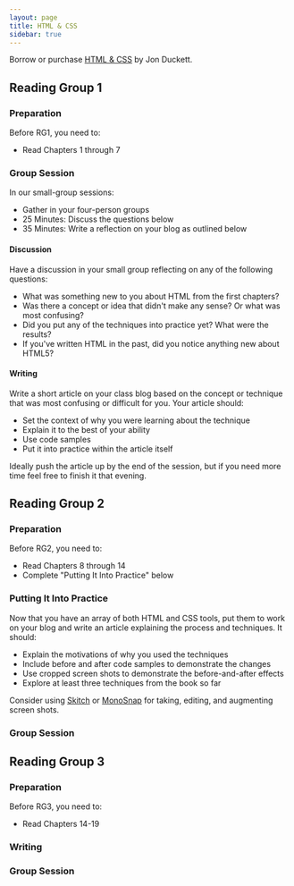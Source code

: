```yaml
---
layout: page
title: HTML & CSS
sidebar: true
---
```


Borrow or purchase [HTML & CSS](http://htmlandcssbook.com/) by Jon Duckett. 

## Reading Group 1

### Preparation

Before RG1, you need to:

* Read Chapters 1 through 7

### Group Session

In our small-group sessions:

* Gather in your four-person groups
* 25 Minutes: Discuss the questions below
* 35 Minutes: Write a reflection on your blog as outlined below

#### Discussion

Have a discussion in your small group reflecting on any of the following questions:

* What was something new to you about HTML from the first chapters?
* Was there a concept or idea that didn't make any sense? Or what was most confusing?
* Did you put any of the techniques into practice yet? What were the results?
* If you've written HTML in the past, did you notice anything new about HTML5?

#### Writing

Write a short article on your class blog based on the concept or technique that was most confusing or difficult for you. Your article should:

* Set the context of why you were learning about the technique
* Explain it to the best of your ability
* Use code samples
* Put it into practice within the article itself

Ideally push the article up by the end of the session, but if you need more time feel free to finish it that evening.

## Reading Group 2

### Preparation

Before RG2, you need to:

* Read Chapters 8 through 14
* Complete "Putting It Into Practice" below

### Putting It Into Practice

Now that you have an array of both HTML and CSS tools, put them to work on your blog and write an article explaining the process and techniques. It should:

* Explain the motivations of why you used the techniques
* Include before and after code samples to demonstrate the changes
* Use cropped screen shots to demonstrate the before-and-after effects
* Explore at least three techniques from the book so far

Consider using [Skitch](http://evernote.com/skitch/) or [MonoSnap](http://monosnap.com/welcome) for taking, editing, and augmenting screen shots.

### Group Session

## Reading Group 3

### Preparation

Before RG3, you need to:

* Read Chapters 14-19

### Writing

### Group Session

